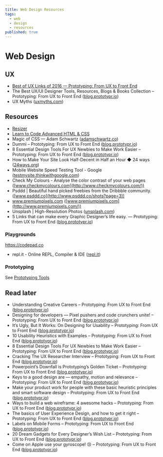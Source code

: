 ```yaml
---
title: Web Design Resources
tags:
  - web
  - design
  - resources
published: true
---
```


# Web Design


## UX

* [Best of UX Links of 2016 — Prototyping: From UX to Front End](https://blog.prototypr.io/best-of-ux-links-of-2016-eb2f44a2c9c0#.z4uvwvbix)
* The Best UX/UI Designer Tools, Resources, Blogs & Books Collection – Prototyping: From UX to Front End ([blog.prototypr.io](https://blog.prototypr.io/the-best-ux-ui-designer-tools-resources-blogs-books-collection-93952ed1da07#.c3zd45q6e))
* UX Myths ([uxmyths.com](http://uxmyths.com/))

## Resources

* [Resizer](http://design.google.com/resizer/)
* [Learn to Code Advanced HTML & CSS](http://learn.shayhowe.com/advanced-html-css/)
* Magic of CSS — Adam Schwartz ([adamschwartz.co](http://adamschwartz.co/magic-of-css/))
* Dummi – Prototyping: From UX to Front End ([blog.prototypr.io](https://blog.prototypr.io/dummi-9850beef9e78#.ooyc4cb0s))
* 8 Essential Design Tools For UX Newbies to Make Work Easier – Prototyping: From UX to Front End ([blog.prototypr.io](https://blog.prototypr.io/8-essential-design-tools-for-ux-newbies-to-make-work-easier-818fbe8e8ac#.e5avucvca))
* How to Make Your Site Look Half-Decent in Half an Hour ◆ 24 ways ([24ways.org](https://24ways.org/2012/how-to-make-your-site-look-half-decent/))
* Mobile Website Speed Testing Tool - Google ([testmysite.thinkwithgoogle.com](https://testmysite.thinkwithgoogle.com/))
* Check My Colours - Analyse the color contrast of your web pages ([www.checkmycolours.com](http://www.checkmycolours.com/))
* Psddd \| Beautiful hand picked freebies from the Dribbble community. ([www.psddd.co](http://www.psddd.co/shots?page=3))
* www.premiumpixels.com ([www.premiumpixels.com](http://www.premiumpixels.com/))
* Unsplash \| High-Resolution Photos ([unsplash.com](https://unsplash.com/))
* 5 Links that can make every Graphic Designer’s life easy. — Prototyping: From UX to Front End ([blog.prototypr.io](https://blog.prototypr.io/5-links-that-can-make-every-graphic-designers-life-easy-9af76f65e9cb#.5k16yr9px))



### Playgrounds

https://codepad.co

* repl.it - Online REPL, Compiler & IDE ([repl.it](https://repl.it/))

### Prototyping

See [Prototyping Tools](/prototyping)



## Read later
* Understanding Creative Careers – Prototyping: From UX to Front End ([blog.prototypr.io](https://blog.prototypr.io/understanding-creative-careers-846abf17d8f7#.4ae1q7j66))
* Designing for developers — Pixel pushers and code crunchers unite! – Prototyping: From UX to Front End ([blog.prototypr.io](https://blog.prototypr.io/designing-for-developers-pixel-pushers-and-code-crunchers-unite-1fcbfc705af3#.sgh68nkz8))
* It’s Ugly, But It Works: On Designing for Usability – Prototyping: From UX to Front End ([blog.prototypr.io](https://blog.prototypr.io/its-ugly-but-it-works-on-designing-for-usability-8938dfeb9e58#.9ygzvkjo9))
* 10 Usability Heuristics with Examples – Prototyping: From UX to Front End ([blog.prototypr.io](https://blog.prototypr.io/10-usability-heuristics-with-examples-4a81ada920c#.26ckvqz85))
* 8 Essential Design Tools For UX Newbies to Make Work Easier – Prototyping: From UX to Front End ([blog.prototypr.io](https://blog.prototypr.io/8-essential-design-tools-for-ux-newbies-to-make-work-easier-818fbe8e8ac#.y3icz9lrv))
* Cracking The UX Researcher Interview – Prototyping: From UX to Front End ([blog.prototypr.io](https://blog.prototypr.io/cracking-the-ux-researcher-interview-81a797e86e62#.v5meapt44))
* Powerpoint’s Downfall is Prototyping’s Golden Ticket – Prototyping: From UX to Front End ([blog.prototypr.io](https://blog.prototypr.io/powerpoints-downfall-is-prototyping-s-golden-ticket-b1ac5a4c44a9#.q1ynznysp))
* Keys to a good design are — empathy, motion and relevance – Prototyping: From UX to Front End ([blog.prototypr.io](https://blog.prototypr.io/keys-to-a-good-design-are-empathy-motion-and-relevance-bbd7a4983eb4#.azfctmdwi))
* Make your product work for people with these basic heuristic principles and smart software design – Prototyping: From UX to Front End ([blog.prototypr.io](https://blog.prototypr.io/leverage-heuristic-principles-and-smart-software-design-to-elevate-the-user-experience-on-your-8c5ac760ee1a#.5gqxa0sqc))
* Ways to build a web wireframe: 4 awesome hacks – Prototyping: From UX to Front End ([blog.prototypr.io](https://blog.prototypr.io/ways-to-build-a-web-wireframe-4-awesome-hacks-99de0cd6b6f2#.xqact5j14))
* The basics of User Experience Design, and how to get it right – Prototyping: From UX to Front End ([blog.prototypr.io](https://blog.prototypr.io/the-basics-of-user-experience-design-and-how-to-get-it-right-d0a7f00df2e5#.b6bvwt4id))
* Labels on Mobile Forms – Prototyping: From UX to Front End ([blog.prototypr.io](https://blog.prototypr.io/labels-on-mobile-forms-590a01c86ddd#.qhazmzanu))
* 20 Dream Gadgets for Every Designer’s Wish List – Prototyping: From UX to Front End ([blog.prototypr.io](https://blog.prototypr.io/20-dream-gadgets-for-every-designers-wish-list-f24e0dee6d38#.jsvexjeby))
* Come on Apple use your gyroscope! 😣 – Prototyping: From UX to Front End ([blog.prototypr.io](https://blog.prototypr.io/come-on-apple-use-your-gyroscope-c9668d564417#.o61q4o4lk))
